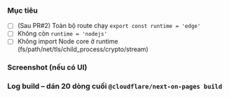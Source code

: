 ### Mục tiêu
- [ ] (Sau PR#2) Toàn bộ route chạy `export const runtime = 'edge'`
- [ ] Không còn `runtime = 'nodejs'`
- [ ] Không import Node core ở runtime (fs/path/net/tls/child_process/crypto/stream)

### Screenshot (nếu có UI)
<!-- đính 1 ảnh -->

### Log build – dán 20 dòng cuối `@cloudflare/next-on-pages build`
